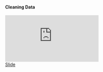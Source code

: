 <h4>Cleaning Data </h4>

<iframe  src="https://www.youtube.com/embed/uuRiKwn01AY?si=Wy8WMLa2JFX9EO0d" title="YouTube video player" frameborder="0" allow="accelerometer; autoplay; clipboard-write; encrypted-media; gyroscope; picture-in-picture; web-share" allowfullscreen></iframe>
<div class="supplementary">
    <a href=""> Slide</a>
</div>